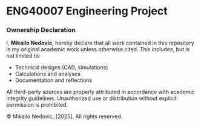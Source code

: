 # ENG40007 Engineering Project

### Ownership Declaration  
I, **Mikailo Nedovic**, hereby declare that all work contained in this repository is my original academic work unless otherwise cited. This includes, but is not limited to:  
- Technical designs (CAD, simulations)  
- Calculations and analyses  
- Documentation and reflections  

All third-party sources are properly attributed in accordance with academic integrity guidelines. Unauthorized use or distribution without explicit permission is prohibited.  

© Mikailo Nedovic, [2025]. All rights reserved.  
